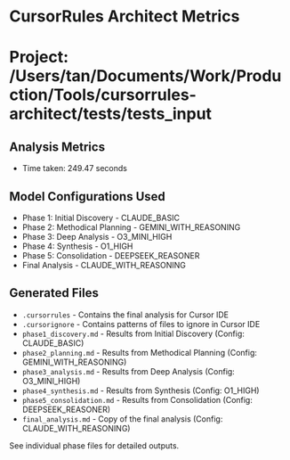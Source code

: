 # CursorRules Architect Metrics

Project: /Users/tan/Documents/Work/Production/Tools/cursorrules-architect/tests/tests_input
==================================================

## Analysis Metrics

- Time taken: 249.47 seconds

## Model Configurations Used

- Phase 1: Initial Discovery - CLAUDE_BASIC
- Phase 2: Methodical Planning - GEMINI_WITH_REASONING
- Phase 3: Deep Analysis - O3_MINI_HIGH
- Phase 4: Synthesis - O1_HIGH
- Phase 5: Consolidation - DEEPSEEK_REASONER
- Final Analysis - CLAUDE_WITH_REASONING

## Generated Files

- `.cursorrules` - Contains the final analysis for Cursor IDE
- `.cursorignore` - Contains patterns of files to ignore in Cursor IDE
- `phase1_discovery.md` - Results from Initial Discovery (Config: CLAUDE_BASIC)
- `phase2_planning.md` - Results from Methodical Planning (Config: GEMINI_WITH_REASONING)
- `phase3_analysis.md` - Results from Deep Analysis (Config: O3_MINI_HIGH)
- `phase4_synthesis.md` - Results from Synthesis (Config: O1_HIGH)
- `phase5_consolidation.md` - Results from Consolidation (Config: DEEPSEEK_REASONER)
- `final_analysis.md` - Copy of the final analysis (Config: CLAUDE_WITH_REASONING)

See individual phase files for detailed outputs.